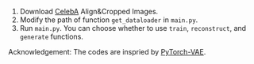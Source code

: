 1. Download [CelebA](https://mmlab.ie.cuhk.edu.hk/projects/CelebA.html) Align&Cropped Images.
2. Modify the path of function `get_dataloader` in `main.py`.
3. Run `main.py`.  You can choose whether to use `train`, `reconstruct`, and `generate` functions.

Acknowledgement: The codes are inspried by [PyTorch-VAE](https://github.com/AntixK/PyTorch-VAE).
